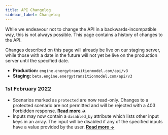 ```yaml
---
title: API Changelog
sidebar_label: Changelog
---
```


While we endeavour not to change the API in a backwards-incompatible way, this is not always possible. This page contains a history of changes to the API.

Changes described on this page will already be live on our staging server, while those with a date in the future will not yet be live on the production server until the specified date.

* **Production:** `engine.energytransitionmodel.com/api/v3`
* **Staging:** `beta.engine.energytransitionmodel.com/api/v3`

### 1st February 2022

* Scenarios marked as `protected` are now read-only. Changes to a protected scenario are not permitted and will be rejected with a 403 Forbidden response. [**Read more →**](scenario-basics.md#protected-scenarios)
* Inputs may now contain a `disabled_by` attribute which lists other input keys in an array. The input will be disabled if any of the specified inputs have a value provided by the user. [**Read more →**](inputs.md#mutually-exclusive-inputs)
